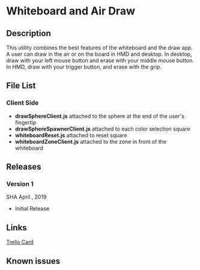 # Whiteboard and Air Draw

## Description
This utility combines the best features of the whiteboard and the draw app. A user can draw in the air or on the board in HMD and desktop. In desktop, draw with your left mouse button and erase with your middle mouse button. In HMD, draw with your trigger button, and erase with the grip.

## File List
### Client Side
* **drawSphereClient.js** attached to the sphere at the end of the user's fingertip
* **drawSphereSpawnerClient.js** attached to each color selection square
* **whiteboardReset.js** attached to reset square
* **whiteboardZoneClient.js** attached to the zone in front of the whiteboard

## Releases
### Version 1
SHA [](https://github.com/highfidelity/hifi-content/pull/311/commits/)
April , 2019
- Initial Release


## Links
[Trello Card](https://trello.com/c/g06jRE4O/9-as-an-employee-i-need-to-be-able-to-write-draw-on-a-shared-surface)

## Known issues



